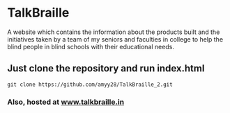 # TalkBraille
A website which contains the information about the products built and the initiatives taken by a team of my seniors and faculties in college to help the blind people in blind schools with their educational needs. 

## Just clone the repository and run index.html
```
git clone https://github.com/amyy28/TalkBraille_2.git
```

### Also, hosted at www.talkbraille.in
